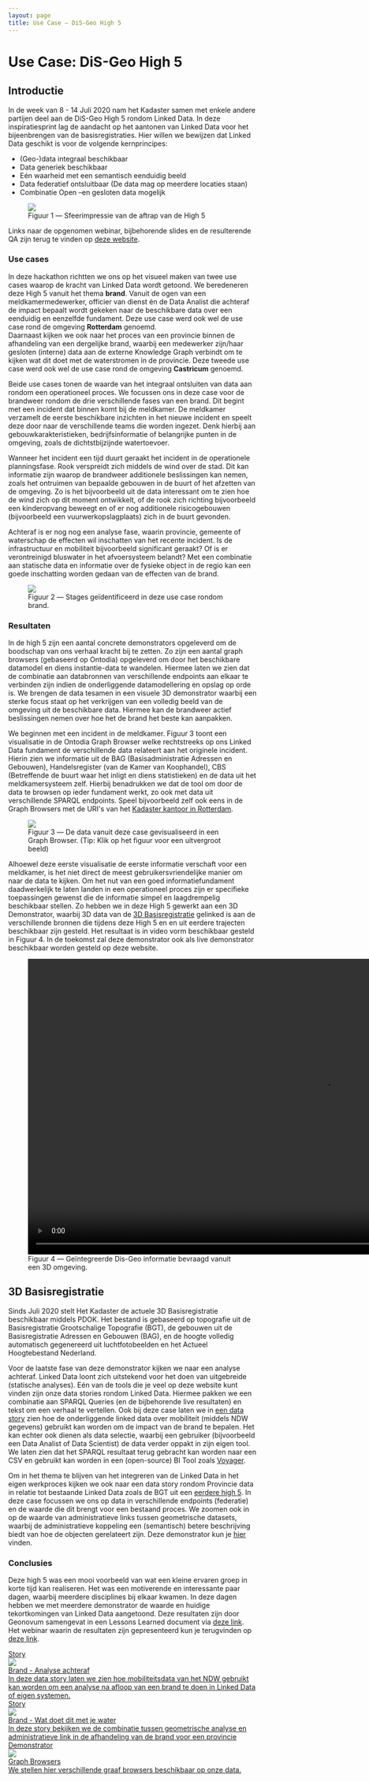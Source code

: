 ```yaml
---
layout: page
title: Use Case ― DiS-Geo High 5
---
```

# Use Case: DiS-Geo High 5

## Introductie

In de week van 8 - 14 Juli 2020 nam het Kadaster samen met enkele andere partijen deel aan de DiS-Geo High 5 rondom Linked Data. In deze inspiratiesprint lag de aandacht op het aantonen van Linked Data voor het bijeenbrengen van de basisregistraties.
Hier willen we bewijzen dat Linked Data geschikt is voor de volgende kernprincipes:
- (Geo-)data integraal beschikbaar
- Data generiek beschikbaar 
- Eén waarheid met een semantisch eenduidig beeld
- Data federatief ontsluitbaar (De data mag op meerdere locaties staan)
- Combinatie Open –en gesloten data mogelijk

 <figure id="figuur-1">
  <a href="/assets/images/sfeerimpressie-high5.jpg">
    <img src="/assets/images/sfeerimpressie-high5.jpg" >
  </a>
  <figcaption>
    Figuur 1 ― Sfeerimpressie van de aftrap van de High 5
  </figcaption>
</figure>

Links naar de opgenomen webinar, bijbehorende slides en de resulterende QA zijn terug te vinden op <a href="https://www.geobasisregistraties.nl/documenten/publicatie/2020/07/20/dis-online-eindpresentatie-innovatiesprint">deze website</a>.


### Use cases
In deze hackathon richtten we ons op het visueel maken van twee use cases waarop de kracht van Linked Data wordt getoond. We beredeneren deze High 5 vanuit het thema **brand**. 
Vanuit de ogen van een meldkamermedewerker, officier van dienst én de Data Analist die achteraf de impact bepaalt wordt gekeken naar de beschikbare data over een eenduidig en eenzelfde fundament.
Deze use case werd ook wel de use case rond de omgeving **Rotterdam** genoemd.  
Daarnaast kijken we ook naar het proces van een provincie binnen de afhandeling van een dergelijke brand, waarbij een medewerker zijn/haar gesloten (interne) data aan de externe Knowledge Graph verbindt 
om te kijken wat dit doet met de waterstromen in de provincie.  Deze tweede use case werd ook wel de use case rond de omgeving **Castricum** genoemd. 

Beide use cases tonen de waarde van het integraal ontsluiten van data aan rondom een operationeel proces. We focussen ons in deze case voor de brandweer rondom de drie verschillende fases van een brand. 
Dit begint met een incident dat binnen komt bij de meldkamer. De meldkamer verzamelt de eerste beschikbare inzichten in het nieuwe incident en speelt deze door naar de verschillende teams die worden ingezet. 
Denk hierbij aan gebouwkarakteristieken, bedrijfsinformatie of belangrijke punten in de omgeving, zoals de dichtstbijzijnde watertoevoer.

Wanneer het incident een tijd duurt geraakt het incident in de operationele planningsfase. Rook verspreidt zich middels de wind over de stad. Dit kan informatie zijn waarop de brandweer 
additionele beslissingen kan nemen, zoals het ontruimen van bepaalde gebouwen in de buurt of het afzetten van de omgeving. Zo is het bijvoorbeeld uit de data interessant om te zien hoe de wind 
zich op dit moment ontwikkelt, of de rook zich richting bijvoorbeeld een kinderopvang beweegt en of er nog additionele risicogebouwen (bijvoorbeeld een vuurwerkopslagplaats) zich in de buurt gevonden. 

Achteraf is er nog nog een analyse fase, waarin provincie, gemeente of waterschap de effecten wil inschatten van het recente incident. Is de infrastructuur en mobiliteit bijvoorbeeld significant geraakt?
Of is er verontreinigd bluswater in het afvoersysteem belandt? Met een combinatie aan statische data en informatie over de fysieke object in de regio kan een goede inschatting worden gedaan van de effecten van de brand.

 <figure id="figuur-2">
  <a href="/assets/images/Stages_Inzicht_Brandweer.PNG">
    <img src="/assets/images/Stages_Inzicht_Brandweer.PNG" >
  </a>
  <figcaption>
    Figuur 2 ― Stages geïdentificeerd in deze use case rondom brand.
  </figcaption>
</figure>

### Resultaten
In de high 5 zijn een aantal concrete demonstrators opgeleverd om de boodschap van ons verhaal kracht bij te zetten. Zo zijn een aantal graph browsers (gebaseerd op Ontodia) opgeleverd om 
door het beschikbare datamodel en diens instantie-data te wandelen. Hiermee laten we zien dat de combinatie aan databronnen van verschillende endpoints aan elkaar te verbinden zijn indien de 
onderliggende datamodellering en opslag op orde is. We brengen de data tesamen in een visuele 3D demonstrator waarbij een sterke focus staat op het verkrijgen van een volledig beeld van de omgeving 
uit de beschikbare data. Hiermee kan de brandweer actief beslissingen nemen over hoe het de brand het beste kan aanpakken. 
 
We beginnen met een incident in de meldkamer. Figuur 3 toont een visualisatie in de Ontodia Graph Browser welke rechtstreeks op ons Linked Data fundament de verschillende data relateert aan het originele incident. 
Hierin zien we informatie uit de BAG (Basisadministratie Adressen en Gebouwen), Handelsregister (van de Kamer van Koophandel), CBS (Betreffende de buurt waar het inligt en diens statistieken) en de data uit het meldkamersysteem zelf. 
Hierbij benadrukken we dat de tool om door de data te browsen op ieder fundament werkt, zo ook met data uit verschillende SPARQL endpoints. 
Speel bijvoorbeeld zelf ook eens in de Graph Browsers met de URI's van het <a href="https://labs.kadaster.nl/demonstrators/graph-browser/ontodia-knowledge-graph/?resource=http://bag.basisregistraties.overheid.nl/bag/id/nummeraanduiding/0599200001005578">Kadaster kantoor in Rotterdam</a>.

 <figure id="figuur-3">
  <a href="/assets/images/Ontodia_Brand.gif">
    <img src="/assets/images/Ontodia_Brand.gif" >
  </a>
  <figcaption>
    Figuur 3 ― De data vanuit deze case gevisualiseerd in een Graph Browser. (Tip: Klik op het figuur voor een uitvergroot beeld)
  </figcaption>
</figure>

Alhoewel deze eerste visualisatie de eerste informatie verschaft voor een meldkamer, is het niet direct de meest gebruikersvriendelijke manier om naar de data te kijken. Om het nut van een goed informatiefundament 
daadwerkelijk te laten landen in een operationeel proces zijn er specifieke toepassingen gewenst die de informatie simpel en laagdrempelig beschikbaar stellen. Zo hebben we in deze High 5 gewerkt aan een 3D Demonstrator,
waarbij 3D data van de <a href="https://www.kadaster.nl/-/actueel-3d-basisbestand-van-heel-nederland-beschikbaar">3D Basisregistratie</a> gelinked is aan de verschillende bronnen die tijdens deze High 5 en 
en uit eerdere trajecten beschikbaar zijn gesteld. Het resultaat is in video vorm beschikbaar gesteld in Figuur 4. In de toekomst zal deze demonstrator ook als live demonstrator beschikbaar worden gesteld op deze website.

 <figure id="figuur-4">
  <video controls loop width="1200">
    <source src="/assets/videos/disgeo.mp4" type="video/mp4">
      Helaas, uw browser kan deze webm video niet weergeven.
    </source>
  </video>
  <figcaption>
    Figuur 4 ― Geïntegreerde Dis-Geo informatie bevraagd vanuit een 3D omgeving.
  </figcaption>
</figure>

<div class="textbox">
  <h2>3D Basisregistratie</h2>
  <p>Sinds Juli 2020 stelt Het Kadaster de actuele 3D Basisregistratie beschikbaar middels PDOK. Het bestand is gebaseerd op topografie uit de Basisregistratie Grootschalige Topografie (BGT), de gebouwen uit de Basisregistratie Adressen en Gebouwen (BAG),
  en de hoogte volledig automatisch gegenereerd uit luchtfotobeelden en het Actueel Hoogtebestand Nederland.</p>
</div>

Voor de laatste fase van deze demonstrator kijken we naar een analyse achteraf. Linked Data loont zich uitstekend voor het doen van uitgebreide (statische analyses). Eén van de tools die je veel op deze website 
kunt vinden zijn onze data stories rondom Linked Data. Hiermee pakken we een combinatie aan SPARQL Queries (en de bijbehorende live resultaten) en tekst om een verhaal te vertellen. 
Ook bij deze case laten we in <a href="/stories/disgeo">een data story</a> zien hoe de onderliggende linked data over mobiliteit (middels NDW gegevens) gebruikt kan worden om de impact van de brand te bepalen.
Het kan echter ook dienen als data selectie, waarbij een gebruiker (bijvoorbeeld een Data Analist of Data Scientist) de data verder oppakt in zijn eigen tool. We laten zien dat het SPARQL resultaat terug gebracht kan worden
naar een CSV en gebruikt kan worden in een (open-source) BI Tool zoals <a href="http://vega.github.io/voyager/">Voyager</a>.

Om in het thema te blijven van het integreren van de Linked Data in het eigen werkproces kijken we ook naar een data story rondom Provincie data in relatie tot bestaande Linked Data zoals de BGT 
uit een <a href="/stories/bgt-high3/">eerdere high 5</a>. In deze case focussen we ons op data in verschillende endpoints (federatie) en de waarde die dit brengt voor een bestaand proces.
We zoomen ook in op de waarde van administratieve links tussen geometrische datasets, waarbij de administratieve koppeling een (semantisch) betere beschrijving biedt van hoe de objecten gerelateert zijn.
Deze demonstrator kun je <a href="/stories/high5-imbor">hier</a> vinden. 

### Conclusies
Deze high 5 was een mooi voorbeeld van wat een kleine ervaren groep in korte tijd kan realiseren. Het was een motiverende en interessante paar dagen, waarbij meerdere disciplines bij elkaar kwamen. 
In deze dagen hebben we met meerdere demonstrator de waarde en huidige tekortkomingen van Linked Data aangetoond. Deze resultaten zijn door Geonovum samengevat in een Lessons Learned document via
<a href="https://geonovum.github.io/disgeo-demo-2/">deze link</a>. Het webinar waarin de resultaten zijn gepresenteerd kun je terugvinden op <a href="https://www.geonovum.nl/themas/linked-data/webinar-dis-geo">deze link</a>.

<div class="cards-wrapper">
  <a href="/stories/disgeo">
    <div class="card">
      <div class="card-type">Story</div>
      <img class="card-image" src="/assets/images/brand.png">
      <div class="card-title">Brand - Analyse achteraf</div>
      <div class="card-description">In deze data story laten we zien hoe mobiliteitsdata van het NDW gebruikt kan worden om een analyse na afloop van een brand te doen in Linked Data of eigen systemen.</div>
    </div>
  </a>
  <a href="/stories/high5-imbor">
    <div class="card">
      <div class="card-type">Story</div>
      <img class="card-image" src="/assets/images/brand.jpg">
      <div class="card-title">Brand - Wat doet dit met je water</div>
      <div class="card-description">In deze story bekijken we de combinatie tussen geometrische analyse en administratieve link in de afhandeling van de brand voor een provincie </div>
    </div>
  </a>
   <a href="/demonstrators/graph-browser">
    <div class="card">
      <div class="card-type">Demonstrator</div>
      <img class="card-image" src="/assets/images/knowledge_graph.png">
      <div class="card-title">Graph Browsers</div>
      <div class="card-description">We stellen hier verschillende graaf browsers beschikbaar op onze data.</div>
    </div>
  </a>
</div>
